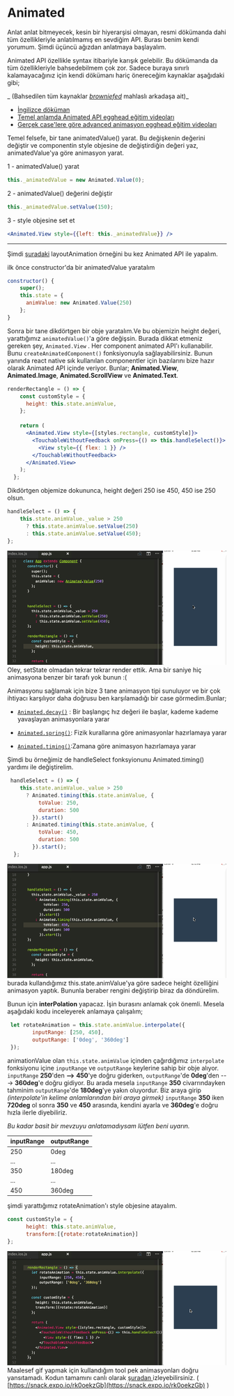 # Animated

Anlat anlat bitmeyecek, kesin bir hiyerarşisi olmayan, resmi dökümanda dahi tüm özellikleriyle anlatılmamış en sevdiğim API. Burası benim kendi yorumum. Şimdi üçüncü ağızdan anlatmaya başlayalım.

Animated API özellikle syntax itibariyle karışık gelebilir. Bu dökümanda da tüm özellikleriyle bahsedebilmem çok zor. Sadece buraya sınırlı kalamayacağınız için kendi dökümanı hariç önereceğim kaynaklar aşağıdaki gibi;

_ \(Bahsedilen tüm kaynaklar _[_browniefed_](https://github.com/browniefed)_ mahlaslı arkadaşa ait\)_

* [İngilizce döküman](http://browniefed.com/react-native-animation-book/api/ANIMATED_SETVALUE.html)
* [Temel anlamda Animated API egghead eğitim videoları](https://egghead.io/lessons/react-animated-timing-and-easing-to-animate-styles-of-a-react-native-view)
* [Gerçek case'lere göre advanced animasyon egghead eğitim videoları](https://egghead.io/lessons/react-create-a-horizontal-parallax-scrollview-in-react-native)

Temel felsefe, bir tane animatedValue\(\) yarat. Bu değişkenin değerini değiştir ve componentin style objesine de değiştirdiğin değeri yaz, animatedValue'ya göre animasyon yarat.

1 - animatedValue\(\) yarat

```js
this._animatedValue = new Animated.Value(0);
```

2 - animatedValue\(\) değerini değiştir

```js
this._animatedValue.setValue(150);
```

3 - style objesine set et

```jsx
<Animated.View style={{left: this._animatedValue}} />
```

---

Şimdi [şuradaki](/component-apilarcomponent-apilarmd/animasyon/layoutanimation.md) layoutAnimation örneğini bu kez Animated API ile yapalım.

ilk önce constructor'da bir animatedValue yaratalım

```js
constructor() {
    super();
    this.state = {
      animValue: new Animated.Value(250)
    };
}
```

Sonra bir tane dikdörtgen bir obje yaratalım.Ve bu objemizin height değeri, yarattığımız `animatedValue()`'a göre değişsin. Burada dikkat etmeniz gereken şey, `Animated.View` . Her component animated API'ı kullanabilir. Bunu `createAnimatedComponent()` fonksiyonuyla  sağlayabilirsiniz. Bunun yanında react native sık kullanılan componentler için bazılarını bize hazır olarak Animated API içinde veriyor. Bunlar; **Animated.View**, **Animated.Image**, **Animated.ScrollView** ve **Animated.Text**.

```jsx
renderRectangle = () => {
    const customStyle = {
      height: this.state.animValue,
    };

    return (
      <Animated.View style={[styles.rectangle, customStyle]}>
        <TouchableWithoutFeedback onPress={() => this.handleSelect()}>
          <View style={{ flex: 1 }} />
        </TouchableWithoutFeedback>
      </Animated.View>
    );
  };
```

Dikdörtgen objemize dokununca, height değeri 250 ise 450, 450 ise 250 olsun.

```js
handleSelect = () => {
    this.state.animValue._value > 250
      ? this.state.animValue.setValue(250)
      : this.state.animValue.setValue(450);
};
```

![](/assets/rnn-animated-1.gif)Oley, setState olmadan tekrar tekrar render ettik. Ama bir saniye hiç animasyona benzer bir tarafı yok bunun :\(

Animasyonu sağlamak için bize 3 tane animasyon tipi sunuluyor ve bir çok ihtiyacı karşılıyor daha doğrusu ben karşılamadığı bir case görmedim.Bunlar;

* [`Animated.decay()`](https://facebook.github.io/react-native/docs/animated.html#decay) : Bir başlangıç hız değeri ile başlar, kademe kademe yavaşlayan animasyonlara yarar

* [`Animated.spring()`](https://facebook.github.io/react-native/docs/animated.html#spring): Fizik kurallarına göre animasyonlar hazırlamaya yarar

* [`Animated.timing()`](https://facebook.github.io/react-native/docs/animated.html#timing):Zamana göre animasyon hazırlamaya yarar

Şimdi bu örneğimiz de handleSelect fonksyionunu Animated.timing\(\) yardımı ile değiştirelim.

```js
 handleSelect = () => {
    this.state.animValue._value > 250
      ? Animated.timing(this.state.animValue, {
          toValue: 250,
          duration: 500
        }).start()
      : Animated.timing(this.state.animValue, {
          toValue: 450,
          duration: 500
        }).start();
  };
```

![](/assets/rnn-animated-2.gif)burada kullandığımız this.state.animValue'ya göre sadece height özelliğini animasyon yaptık. Bununla beraber rengini değiştirip biraz da döndürelim.

Bunun için **interPolation** yapacaz. İşin burasını anlamak çok önemli. Mesela aşağıdaki kodu inceleyerek anlamaya çalışalım;

```js
 let rotateAnimation = this.state.animValue.interpolate({
        inputRange: [250, 450],
        outputRange: ['0deg', '360deg']
 });
```

animationValue olan `this.state.animValue` içinden çağırdığımız `interpolate` fonksiyonu içine `inputRange` ve `outputRange` keylerine sahip bir obje alıyor. `inputRange` **250**'den **--&gt;** **450**'ye doğru giderken,  `outputRange`'de **0deg**'den ---&gt; **360deg**'e doğru gidiyor. Bu arada mesela `inputRange` **350** civarrındayken tahminim `outputRange`'de **180deg**'ye yakın oluyordur. Biz araya girip _\(interpolate'in kelime anlamlarından biri araya girmek\)_ `inputRange` **350** iken **720deg** ol sonra **350** ve **450** arasında, kendini ayarla ve **360deg**'e doğru hızla ilerle diyebiliriz. 

_Bu kadar basit bir mevzuyu anlatamadıysam lütfen beni uyarın._

| inputRange | outputRange |
| :--- | :--- |
| 250 | 0deg |
| ... | ... |
| 350 | 180deg |
| ... | ... |
| 450 | 360deg |

şimdi yarattığımız rotateAnimation'ı style objesine atayalım.

```js
const customStyle = {
      height: this.state.animValue,
      transform:[{rotate:rotateAnimation}]
};
```

![](/assets/rnn-animated-3.gif)Maalesef gif yapmak için kullandığım tool pek animasyonları doğru yansıtamadı. Kodun tamamını canlı olarak [şuradan ](https://snack.expo.io/rk0oekzGb)izleyebilirsiniz. \(  [https://snack.expo.io/rk0oekzGb](https://snack.expo.io/rk0oekzGb) \)



